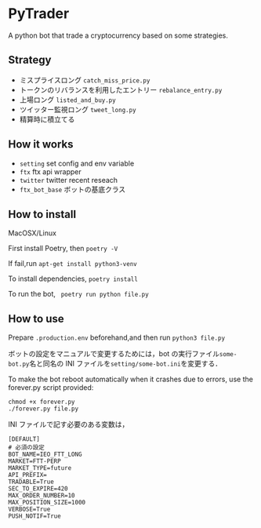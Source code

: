 # PyTrader

A python bot that trade a cryptocurrency based on some strategies.

## Strategy

- ミスプライスロング `catch_miss_price.py`
- トークンのリバランスを利用したエントリー `rebalance_entry.py`
- 上場ロング `listed_and_buy.py`
- ツイッター監視ロング `tweet_long.py`
- 精算時に積立てる

## How it works

- `setting` set config and env variable
- `ftx` ftx api wrapper
- `twitter` twitter recent reseach
- `ftx_bot_base` ボットの基底クラス

## How to install

MacOSX/Linux

First install Poetry, then
`poetry -V`

If fail,run
`apt-get install python3-venv`

To install dependencies,
`poetry install `

To run the bot,
` poetry run python file.py`

## How to use

Prepare `.production.env` beforehand,and then run
`python3 file.py`

ボットの設定をマニュアルで変更するためには，bot の実行ファイル`some-bot.py`名と同名の INI ファイルを`setting/some-bot.ini`を変更する．

To make the bot reboot automatically when it crashes due to errors, use the forever.py script provided:

```
chmod +x forever.py
./forever.py file.py
```

INI ファイルで記す必要のある変数は，

```
[DEFAULT]
# 必須の設定
BOT_NAME=IEO_FTT_LONG
MARKET=FTT-PERP
MARKET_TYPE=future
API_PREFIX=
TRADABLE=True
SEC_TO_EXPIRE=420
MAX_ORDER_NUMBER=10
MAX_POSITION_SIZE=1000
VERBOSE=True
PUSH_NOTIF=True
```
